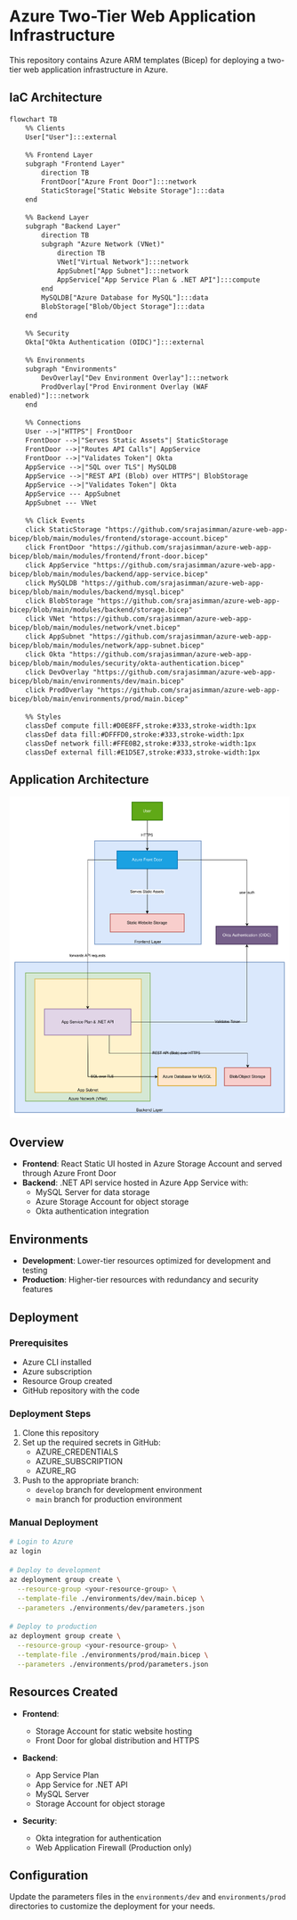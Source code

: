 # Azure Two-Tier Web Application Infrastructure

This repository contains Azure ARM templates (Bicep) for deploying a two-tier web application infrastructure in Azure.

## IaC Architecture

```mermaid
flowchart TB
    %% Clients
    User["User"]:::external

    %% Frontend Layer
    subgraph "Frontend Layer"
        direction TB
        FrontDoor["Azure Front Door"]:::network
        StaticStorage["Static Website Storage"]:::data
    end

    %% Backend Layer
    subgraph "Backend Layer"
        direction TB
        subgraph "Azure Network (VNet)"
            direction TB
            VNet["Virtual Network"]:::network
            AppSubnet["App Subnet"]:::network
            AppService["App Service Plan & .NET API"]:::compute
        end
        MySQLDB["Azure Database for MySQL"]:::data
        BlobStorage["Blob/Object Storage"]:::data
    end

    %% Security
    Okta["Okta Authentication (OIDC)"]:::external

    %% Environments
    subgraph "Environments"
        DevOverlay["Dev Environment Overlay"]:::network
        ProdOverlay["Prod Environment Overlay (WAF enabled)"]:::network
    end

    %% Connections
    User -->|"HTTPS"| FrontDoor
    FrontDoor -->|"Serves Static Assets"| StaticStorage
    FrontDoor -->|"Routes API Calls"| AppService
    FrontDoor -->|"Validates Token"| Okta
    AppService -->|"SQL over TLS"| MySQLDB
    AppService -->|"REST API (Blob) over HTTPS"| BlobStorage
    AppService -->|"Validates Token"| Okta
    AppService --- AppSubnet
    AppSubnet --- VNet

    %% Click Events
    click StaticStorage "https://github.com/srajasimman/azure-web-app-bicep/blob/main/modules/frontend/storage-account.bicep"
    click FrontDoor "https://github.com/srajasimman/azure-web-app-bicep/blob/main/modules/frontend/front-door.bicep"
    click AppService "https://github.com/srajasimman/azure-web-app-bicep/blob/main/modules/backend/app-service.bicep"
    click MySQLDB "https://github.com/srajasimman/azure-web-app-bicep/blob/main/modules/backend/mysql.bicep"
    click BlobStorage "https://github.com/srajasimman/azure-web-app-bicep/blob/main/modules/backend/storage.bicep"
    click VNet "https://github.com/srajasimman/azure-web-app-bicep/blob/main/modules/network/vnet.bicep"
    click AppSubnet "https://github.com/srajasimman/azure-web-app-bicep/blob/main/modules/network/app-subnet.bicep"
    click Okta "https://github.com/srajasimman/azure-web-app-bicep/blob/main/modules/security/okta-authentication.bicep"
    click DevOverlay "https://github.com/srajasimman/azure-web-app-bicep/blob/main/environments/dev/main.bicep"
    click ProdOverlay "https://github.com/srajasimman/azure-web-app-bicep/blob/main/environments/prod/main.bicep"

    %% Styles
    classDef compute fill:#D0E8FF,stroke:#333,stroke-width:1px
    classDef data fill:#DFFFD0,stroke:#333,stroke-width:1px
    classDef network fill:#FFE0B2,stroke:#333,stroke-width:1px
    classDef external fill:#E1D5E7,stroke:#333,stroke-width:1px
```

## Application Architecture
![Application Architecture](./app-architecture.svg)

## Overview

- **Frontend**: React Static UI hosted in Azure Storage Account and served through Azure Front Door
- **Backend**: .NET API service hosted in Azure App Service with:
  - MySQL Server for data storage
  - Azure Storage Account for object storage
  - Okta authentication integration

## Environments

- **Development**: Lower-tier resources optimized for development and testing
- **Production**: Higher-tier resources with redundancy and security features

## Deployment

### Prerequisites

- Azure CLI installed
- Azure subscription
- Resource Group created
- GitHub repository with the code

### Deployment Steps

1. Clone this repository
2. Set up the required secrets in GitHub:
   - AZURE_CREDENTIALS
   - AZURE_SUBSCRIPTION
   - AZURE_RG
3. Push to the appropriate branch:
   - `develop` branch for development environment
   - `main` branch for production environment

### Manual Deployment

```bash
# Login to Azure
az login

# Deploy to development
az deployment group create \
  --resource-group <your-resource-group> \
  --template-file ./environments/dev/main.bicep \
  --parameters ./environments/dev/parameters.json

# Deploy to production
az deployment group create \
  --resource-group <your-resource-group> \
  --template-file ./environments/prod/main.bicep \
  --parameters ./environments/prod/parameters.json
```

## Resources Created

- **Frontend**:
  - Storage Account for static website hosting
  - Front Door for global distribution and HTTPS
  
- **Backend**:
  - App Service Plan
  - App Service for .NET API
  - MySQL Server
  - Storage Account for object storage
  
- **Security**:
  - Okta integration for authentication
  - Web Application Firewall (Production only)

## Configuration

Update the parameters files in the `environments/dev` and `environments/prod` directories to customize the deployment for your needs.